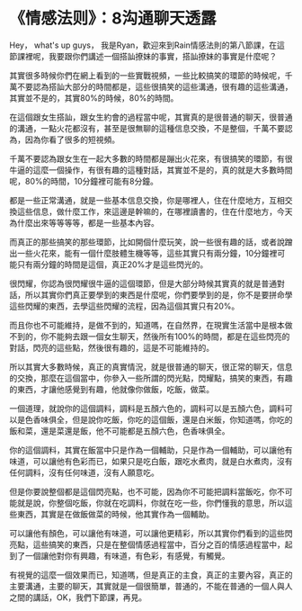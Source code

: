 # 《情感法则》：8沟通聊天透露

Hey， what's up guys， 我是Ryan，歡迎來到Rain情感法則的第八節課，在這節課裡呢，我要跟你們講述一個搭訕撩妹的事實，搭訕撩妹的事實是什麼呢？

其實很多時候你們在網上看到的一些實戰視頻，一些比較搞笑的環節的時候呢，千萬不要認為搭訕大部分的時間都是，這些很搞笑的這些溝通，很有趣的這些溝通，其實並不是的，其實80%的時候，80%的時間。

在這個跟女生搭訕，跟女生約會的過程當中呢，其實真的是很普通的聊天，很普通的溝通，一點火花都沒有，甚至是很無聊的這種信息交換，不是整個，千萬不要認為，因為你看了很多的短視頻。

千萬不要認為跟女生在一起大多數的時間都是蹦出火花來，有很搞笑的環節，有很牛逼的這麼一個操作，有很有趣的這種對話，其實並不是的，真的就是大多數時間呢，80%的時間，10分鐘裡可能有8分鐘。

都是一些正常溝通，就是一些基本信息交換，你是哪裡人，住在什麼地方，互相交換這些信息，做什麼工作，來這邊是幹嘛的，在哪裡讀書的，住在什麼地方，今天為什麼出來等等等等，都是一些基本內容。

而真正的那些搞笑的那些環節，比如開個什麼玩笑，說一些很有趣的話，或者說蹭出一些火花來，能有一個什麼肢體生機等等，這些其實只有兩分鐘，10分鐘裡可能只有兩分鐘的時間是這個，真正20%才是這些閃光的。

很閃耀，你認為很閃耀很牛逼的這個環節，但是大部分時候其實真的就是普通對話，所以其實你們真正要學到的東西是什麼呢，你們要學到的是，你不是要拼命學這些閃耀的東西，去學這些閃耀的流程，因為這個其實只有20%。

而且你也不可能維持，是做不到的，知道嗎，在自然界，在現實生活當中是根本做不到的，你不能夠去跟一個女生聊天，然後所有100%的時間，都是在這些閃亮的對話，閃亮的這些點，然後很有趣的，這是不可能維持的。

所以其實大多數時候，真正的真實情況，就是很普通的聊天，很正常的聊天，信息的交換，那麼在這個當中，你參入一些所謂的閃光點，閃耀點，搞笑的東西，有趣的東西，才讓他感覺到有趣，他就像你做飯，吃飯，做菜。

一個道理，就說你的這個調料，調料是五顏六色的，調料可以是五顏六色，調料可以是色香味俱全，但是說你吃飯，你吃的這個飯，還是白米飯，你知道嗎，你吃的飯和菜，還是菜還是飯，他不可能都是五顏六色，色香味俱全。

你的這個調料，其實在飯當中只是作為一個輔助，只是作為一個輔助，可以讓他有味道，可以讓他有色彩而已，如果只是吃白飯，跟吃水煮肉，就是白水煮肉，沒有任何調料，沒有任何味道，沒有人願意吃。

但是你要說整個都是這個閃亮點，也不可能，因為你不可能把調料當飯吃，你不可能就是說，你整個吃飯，你就在吃調料，你就在吃一些，你們懂我的意思，所以這些東西，其實是在做飯做菜的時候，他其實作為一個輔助。

可以讓他有顏色，可以讓他有味道，可以讓他更精彩，所以其實你們看到的這些閃亮點，這些搞笑的東西，只是在整個情感過程當中，百分之百的情感過程當中，起到了一個讓他對你有興趣，有味道，有色彩，有感覺，有觸覺。

有視覺的這麼一個效果而已，知道嗎，但是真正的主食，真正的主要內容，真正的主要溝通，主要的聊天，其實就是一個很簡單，普通的，不能在普通的一個人與人之間的講話，OK，我們下節課，再見。

